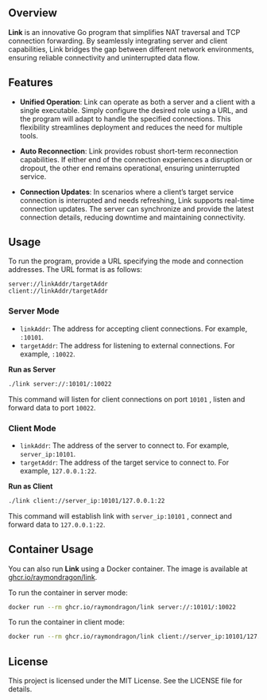 ## Overview

**Link** is an innovative Go program that simplifies NAT traversal and TCP connection forwarding. By seamlessly integrating server and client capabilities, Link bridges the gap between different network environments, ensuring reliable connectivity and uninterrupted data flow.

## Features

- **Unified Operation**: Link can operate as both a server and a client with a single executable. Simply configure the desired role using a URL, and the program will adapt to handle the specified connections. This flexibility streamlines deployment and reduces the need for multiple tools.

- **Auto Reconnection**: Link provides robust short-term reconnection capabilities. If either end of the connection experiences a disruption or dropout, the other end remains operational, ensuring uninterrupted service.

- **Connection Updates**: In scenarios where a client’s target service connection is interrupted and needs refreshing, Link supports real-time connection updates. The server can synchronize and provide the latest connection details, reducing downtime and maintaining connectivity.

## Usage

To run the program, provide a URL specifying the mode and connection addresses. The URL format is as follows:

```
server://linkAddr/targetAddr
client://linkAddr/targetAddr
```

### Server Mode

- `linkAddr`: The address for accepting client connections. For example, `:10101`.
- `targetAddr`: The address for listening to external connections. For example, `:10022`.

**Run as Server**

```bash
./link server://:10101/:10022
```

This command will listen for client connections on port `10101` , listen and forward data to port `10022`.

### Client Mode

- `linkAddr`: The address of the server to connect to. For example, `server_ip:10101`.
- `targetAddr`: The address of the target service to connect to. For example, `127.0.0.1:22`.

**Run as Client**

```bash
./link client://server_ip:10101/127.0.0.1:22
```

This command will establish link with `server_ip:10101` , connect and forward data to `127.0.0.1:22`.

## Container Usage

You can also run **Link** using a Docker container. The image is available at [ghcr.io/raymondragon/link](https://ghcr.io/raymondragon/link).

To run the container in server mode:

```bash
docker run --rm ghcr.io/raymondragon/link server://:10101/:10022
```

To run the container in client mode:

```bash
docker run --rm ghcr.io/raymondragon/link client://server_ip:10101/127.0.0.1:22
```

## License

This project is licensed under the MIT License. See the LICENSE file for details.
